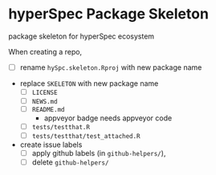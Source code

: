 # hyperSpec Package Skeleton
<!-- badges: start -->
<!--
[![CRAN
status](https://www.r-pkg.org/badges/version/SKELETON)](https://cran.r-project.org/package=SKELETON)
[![Build Status on Travis](https://travis-ci.com/r-hyperspec/SKELETON.svg?branch=master) (master; Linux, Mac))](https://travis-ci.com/github/r-hyperspec/SKELETON)
[![Build status on Appveyor](https://ci.appveyor.com/api/projects/status/APPVEYOR-CODE?svg=true) (Windows)](https://ci.appveyor.com/project/r-hyperspec/SKELETON)
[![Project Status: WIP – Initial development is in progress, but there has not yet been a stable, usable release suitable for the public.](https://www.repostatus.org/badges/latest/wip.svg)](https://www.repostatus.org/#wip)
[![Codecov test coverage](https://codecov.io/gh/r-hyperspec/SKELETON/branch/master/graph/badge.svg) (master)](https://codecov.io/gh/r-hyperspec/SKELETON?branch=master)
-->
<!-- badges: end -->

package skeleton for hyperSpec ecosystem

When creating a repo, 

- [ ] rename `hySpc.skeleton.Rproj` with new package name

- replace `SKELETON` with new package name
  - [ ] `LICENSE`
  - [ ] `NEWS.md`
  - [ ] `README.md`
    - appveyor badge needs appveyor code
  - [ ] `tests/testthat.R`
  - [ ] `tests/testthat/test_attached.R`

- create issue labels
  - [ ] apply github labels (in `github-helpers/`), 
  - [ ] delete `github-helpers/`
